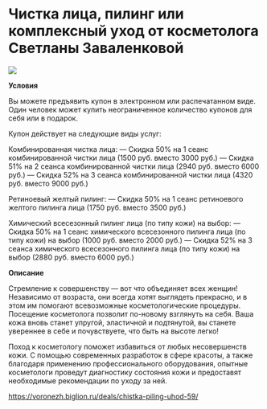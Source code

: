 # Чистка лица, пилинг или комплексный уход от косметолога Светланы Заваленковой
![](https://st.biglion.ru/c/w/672/h/378/cfs15/deal_offer/05/9c/059c0cbcc1d324717651172e9df339e3.jpg)

**Условия**

Вы можете предъявить купон в электронном или распечатанном виде.
Один человек может купить неограниченное количество купонов для себя или в подарок.

Купон действует на следующие виды услуг:

Комбинированная чистка лица:
— Скидка 50% на 1 сеанс комбинированной чистки лица (1500 руб. вместо 3000 руб.)
— Скидка 51% на 2 сеанса комбинированной чистки лица (2940 руб. вместо 6000 руб.)
— Скидка 52% на 3 сеанса комбинированной чистки лица (4320 руб. вместо 9000 руб.)

Ретиноевый желтый пилинг:
— Скидка 50% на 1 сеанс ретиноевого желтого пилинга лица (1750 руб. вместо 3500 руб.)

Химический всесезонный пилинг лица (по типу кожи) на выбор:
— Скидка 50% на 1 сеанс химического всесезонного пилинга лица (по типу кожи) на выбор (1000 руб. вместо 2000 руб.)
— Скидка 52% на 3 сеанса химического всесезонного пилинга лица (по типу кожи) на выбор (2880 руб. вместо 6000 руб.)

**Описание**

Стремление к совершенству — вот что объединяет всех женщин! Независимо от возраста, они всегда хотят выглядеть прекрасно, и в этом им помогают всевозможные косметологические процедуры. Посещение косметолога позволит по-новому взглянуть на себя. Ваша кожа вновь станет упругой, эластичной и подтянутой, вы станете увереннее в себе и почувствуете, что быть на высоте легко!

Поход к косметологу поможет избавиться от любых несовершенств кожи. С помощью современных разработок в сфере красоты, а также благодаря применению профессионального оборудования, опытные косметологи проведут диагностику состояния кожи и предоставят необходимые рекомендации по уходу за ней.

https://voronezh.biglion.ru/deals/chistka-piling-uhod-59/
